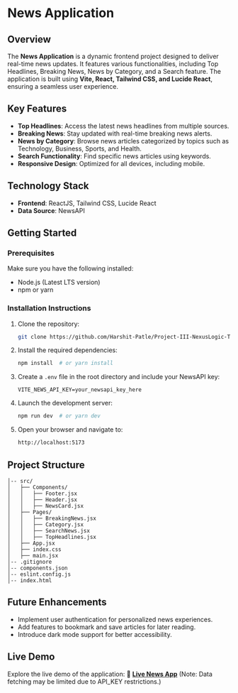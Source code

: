 # News Application

## Overview
The **News Application** is a dynamic frontend project designed to deliver real-time news updates. It features various functionalities, including Top Headlines, Breaking News, News by Category, and a Search feature. The application is built using **Vite, React, Tailwind CSS, and Lucide React**, ensuring a seamless user experience.

## Key Features
- **Top Headlines**: Access the latest news headlines from multiple sources.
- **Breaking News**: Stay updated with real-time breaking news alerts.
- **News by Category**: Browse news articles categorized by topics such as Technology, Business, Sports, and Health.
- **Search Functionality**: Find specific news articles using keywords.
- **Responsive Design**: Optimized for all devices, including mobile.

## Technology Stack
- **Frontend**: ReactJS, Tailwind CSS, Lucide React
- **Data Source**: NewsAPI

## Getting Started

### Prerequisites
Make sure you have the following installed:
- Node.js (Latest LTS version)
- npm or yarn

### Installation Instructions
1. Clone the repository:
   ```sh
   git clone https://github.com/Harshit-Patle/Project-III-NexusLogic-Technologies.git
   ```
2. Install the required dependencies:
   ```sh
   npm install  # or yarn install
   ```
3. Create a `.env` file in the root directory and include your NewsAPI key:
   ```env
   VITE_NEWS_API_KEY=your_newsapi_key_here
   ```
4. Launch the development server:
   ```sh
   npm run dev  # or yarn dev
   ```
5. Open your browser and navigate to:
   ```sh
   http://localhost:5173
   ```

## Project Structure
```
│-- src/
│   ├── Components/
│   │   ├── Footer.jsx
│   │   ├── Header.jsx
│   │   ├── NewsCard.jsx
│   ├── Pages/
│   │   ├── BreakingNews.jsx
│   │   ├── Category.jsx
│   │   ├── SearchNews.jsx
│   │   ├── TopHeadlines.jsx
│   ├── App.jsx
│   ├── index.css
│   ├── main.jsx
│-- .gitignore
│-- components.json
│-- eslint.config.js
│-- index.html
```

## Future Enhancements
- Implement user authentication for personalized news experiences.
- Add features to bookmark and save articles for later reading.
- Introduce dark mode support for better accessibility.

## Live Demo
Explore the live demo of the application:
🔹 **[Live News App](https://project-iii-nexus-logic-technologies.vercel.app/)**
(Note: Data fetching may be limited due to API_KEY restrictions.)
